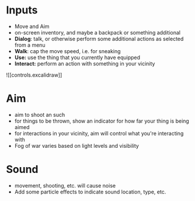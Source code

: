# Inputs
- Move and Aim
- on-screen inventory, and maybe a backpack or something additional
- **Dialog**: talk, or otherwise perform some additional actions as selected from a menu
- **Walk**: cap the move speed, i.e. for sneaking
- **Use:** use the thing that you currently have equipped
- **Interact:** perform an action with something in your vicinity

![[controls.excalidraw]]
# Aim
- aim to shoot an such
- for things to be thrown, show an indicator for how far your thing is being aimed
- for interactions in your vicinity, aim will control what you're interacting with
- Fog of war varies based on light levels and visibility
# Sound
- movement, shooting, etc. will cause noise
- Add some particle effects to indicate sound location, type, etc.